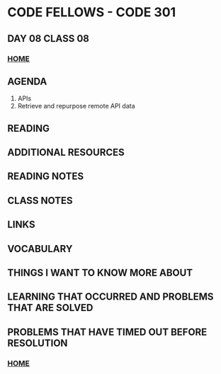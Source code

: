 # CODE FELLOWS - CODE 301

## DAY 08 CLASS 08

### [HOME](../README.md)

## AGENDA
1. APIs
1. Retrieve and repurpose remote API data

## READING

## ADDITIONAL RESOURCES

## READING NOTES

## CLASS NOTES

## LINKS

## VOCABULARY

## THINGS I WANT TO KNOW MORE ABOUT

## LEARNING THAT OCCURRED AND PROBLEMS THAT ARE SOLVED

## PROBLEMS THAT HAVE TIMED OUT BEFORE RESOLUTION

### [HOME](../README.md)